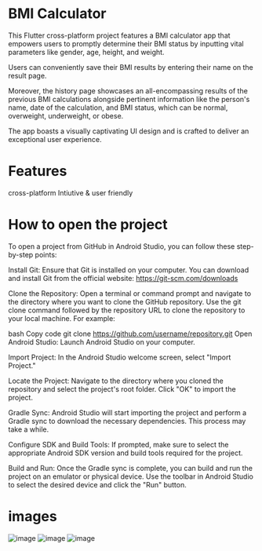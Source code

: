 # BMI Calculator

This Flutter cross-platform project features a BMI calculator app that empowers users to promptly determine their BMI status by inputting vital parameters like gender, age, height, and weight.

Users can conveniently save their BMI results by entering their name on the result page.

Moreover, the history page showcases an all-encompassing results of the previous BMI calculations alongside pertinent information like the person's name, date of the calculation, and BMI status, which can be normal, overweight, underweight, or obese.

The app boasts a visually captivating UI design and is crafted to deliver an exceptional user experience.

# Features

cross-platform
Intiutive & user friendly
# How to open the project
To open a project from GitHub in Android Studio, you can follow these step-by-step points:

Install Git: Ensure that Git is installed on your computer. You can download and install Git from the official website: https://git-scm.com/downloads

Clone the Repository: Open a terminal or command prompt and navigate to the directory where you want to clone the GitHub repository. Use the git clone command followed by the repository URL to clone the repository to your local machine. For example:

bash
Copy code
git clone https://github.com/username/repository.git
Open Android Studio: Launch Android Studio on your computer.

Import Project: In the Android Studio welcome screen, select "Import Project."

Locate the Project: Navigate to the directory where you cloned the repository and select the project's root folder. Click "OK" to import the project.

Gradle Sync: Android Studio will start importing the project and perform a Gradle sync to download the necessary dependencies. This process may take a while.

Configure SDK and Build Tools: If prompted, make sure to select the appropriate Android SDK version and build tools required for the project.

Build and Run: Once the Gradle sync is complete, you can build and run the project on an emulator or physical device. Use the toolbar in Android Studio to select the desired device and click the "Run" button.
# images
![image](https://github.com/nirupamagarwal/BMI_Calculator/assets/134148426/d978a840-ba68-498d-a855-3053c3740913)
![image](https://github.com/nirupamagarwal/BMI_Calculator/assets/134148426/9a0ac574-2f8d-498a-81c7-2ebb202a363a)
![image](https://github.com/nirupamagarwal/BMI_Calculator/assets/134148426/5e3aa984-db2d-4dfd-aba9-5b2ce9ccaeee)

